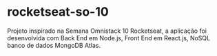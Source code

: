 # rocketseat-so-10
Projeto inspirado na Semana Omnistack 10 Rocketseat, a aplicação  foi desenvolvida com Back End em Node.js, Front End em React.js, NoSQL banco de dados MongoDB Atlas. 
